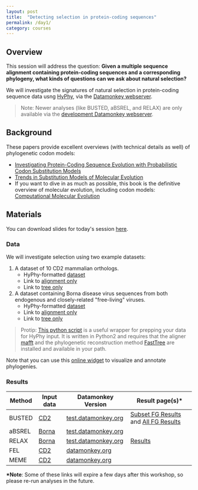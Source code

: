 ```yaml
---
layout: post
title:  "Detecting selection in protein-coding sequences"
permalink: /day1/
category: courses
---
```


## Overview

This session will address the question: **Given a multiple sequence alignment containing protein-coding sequences and a corresponding phylogeny, what kinds of questions can we ask about natural selection?**

We will investigate the signatures of natural selection in protein-coding sequence data usng [HyPhy](http://hyphy.org), via the [Datamonkey webserver](datamonkey.org).

> Note: Newer analyses (like BUSTED, aBSREL, and RELAX) are only available via the [development Datamonkey webserver](test.datamonkey.org).



## Background

These papers provide excellent overviews (with technical details as well) of phylogenetic codon models:

+ [Investigating Protein-Coding Sequence Evolution with Probabilistic Codon Substitution Models 
](https://doi.org/10.1093/molbev/msn232)
+ [Trends in Substitution Models of Molecular Evolution](https://dx.doi.org/10.3389/fgene.2015.00319)
+ If you want to dive in as much as possible, this book is the definitive overview of molecular evolution, including codon models: [Computational Molecular Evolution](https://www.amazon.com/Molecular-Evolution-Statistical-Ziheng-Yang/dp/0199602611/ref=pd_cp_14_1?_encoding=UTF8&pd_rd_i=0199602611&pd_rd_r=YDZH0B4YMAH1P0W9T4FQ&pd_rd_w=YqzqK&pd_rd_wg=EIazf&psc=1&refRID=YDZH0B4YMAH1P0W9T4FQ)

## Materials

You can download slides for today's session [here](../day1/selection.pptx).


### Data

We will investigate selection using two example datasets:

1. A dataset of 10 CD2 mammalian orthologs.
	+ HyPhy-formatted [dataset](../day1/cd2_hyphy_input.txt)
	+ Link to [alignment only](../day1/cd2_alignment.fasta)
	+ Link to [tree only](../day1/cd2_tree.nwk)
2. A dataset containing Borna disease virus sequences from both endogenous and closely-related "free-living" viruses. 
	+ HyPhy-formatted [dataset](../day1/borna_hyphy_input.txt)
	+ Link to [alignment only](../day1/borna_alignment.fasta)
	+ Link to [tree only](../day1/borna_tree.nwk)

> Protip: [This python script](../day1/prepare_hyphy_input.py) is a useful wrapper for prepping your data for HyPhy input. It is written in Python2 and requires that the aligner [mafft](http://mafft.cbrc.jp/alignment/software/) and the phylogenetic reconstruction method [FastTree](http://www.microbesonline.org/fasttree/) are installed and available in your path.

Note that you can use this [online widget](veg.github.io/phylotree.js) to visualize and annotate phylogenies.

### Results

Method | Input data | Datamonkey Version | Result page(s)*
-------|------------|-------------|------------
BUSTED | [CD2](../day1/cd2_hyphy_input.txt) | [test.datamonkey.org](http://test.datamonkey.org) | [Subset FG Results](http://test.datamonkey.org/busted/591c9f81c0fbab8023e7bdc3) and [All FG Results](http://test.datamonkey.org/busted/591ca1ebc0fbab8023e7bdd4)
aBSREL | [Borna](../day1/borna_hyphy_input.txt) | [test.datamonkey.org](http://test.datamonkey.org)
RELAX  | [Borna](../day1/borna_hyphy_input.txt) | [test.datamonkey.org](http://test.datamonkey.org) | [Results](http://test.datamonkey.org/relax/591c9ef7c0fbab8023e7bd98)
FEL    | [CD2](../day1/cd2_hyphy_input.txt) |  [datamonkey.org](http://datamonkey.org)
MEME   | [CD2](../day1/cd2_hyphy_input.txt) | [datamonkey.org](http://datamonkey.org)

**\*Note**: Some of these links will expire a few days after this workshop, so please re-run analyses in the future.


